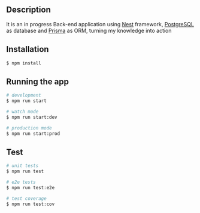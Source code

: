 ## Description

It is an in progress Back-end application using [Nest](https://github.com/nestjs/nest) framework, [PostgreSQL](https://www.postgresql.org/docs/current/) as database and [Prisma](https://www.prisma.io/docs) as ORM, turning my knowledge into action

## Installation

```bash
$ npm install
```

## Running the app

```bash
# development
$ npm run start

# watch mode
$ npm run start:dev

# production mode
$ npm run start:prod
```

## Test

```bash
# unit tests
$ npm run test

# e2e tests
$ npm run test:e2e

# test coverage
$ npm run test:cov
```
